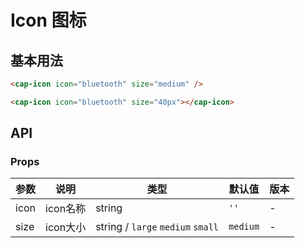 # Icon 图标

## 基本用法 

```html
<cap-icon icon="bluetooth" size="medium" />

<cap-icon icon="bluetooth" size="40px"></cap-icon>
```

## API

### Props 


|  参数   | 说明  | 类型 | 默认值 | 版本
|  ----  | ----  | ---- | ---- | -
| icon | icon名称 | string | `''` | -
| size | icon大小 | string / `large` `medium` `small`  | `medium` | -